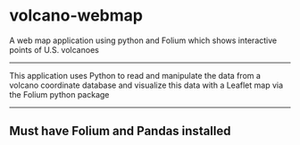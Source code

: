 # volcano-webmap
A web map application using python and Folium which shows interactive points of U.S. volcanoes

----------------------------------------

This application uses Python to read and manipulate the data from a volcano coordinate database and visualize this data with a Leaflet map via the Folium python package

----------------------------------------

## Must have Folium and Pandas installed
